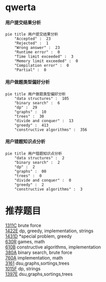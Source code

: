 # qwerta

<!-- tabs:start -->



#### **用户提交结果分析**

```mermaid
pie title 用户提交结果分析
    "Accepted" :  23
    "Rejected" :  1
    "Wrong answer" :  23
    "Runtime error" :  0
    "Time limit exceeded" :  3
    "Memory limit exceeded" :  0
    "Compilation error" :  0
    "Partial" :  0
```

#### **用户做题类型偏好分析**

```mermaid
pie title 用户做题类型偏好分析
    "data structures" :  105
    "binary search" :  6
    "dp" :  29
    "graphs" :  10
    "trees" :  30
    "divide and conquer" :  13
    "greedy" :  413
    "constructive algorithms" :  356
```
#### **用户错题知识点分析**

```mermaid
pie title 用户错题知识点分析
    "data structures" :  2
    "binary search" :  2
    "dp" :  2
    "graphs" :  00
    "trees" :  0
    "divide and conquer" :  0
    "greedy" :  2
    "constructive algorithms" :  3
```



<!-- tabs:end -->
# 推荐题目
[1311C](https://codeforces.com/contest/1311/problem/C)		brute force		  
[1422E](https://codeforces.com/contest/1422/problem/E)		dp,
                        greedy,
                        implementation,
                        strings		  
[1431D](https://codeforces.com/contest/1431/problem/D)		*special problem,
                        greedy		  
[630R](https://codeforces.com/contest/630/problem/R)		games,
                        math		  
[610B](https://codeforces.com/contest/610/problem/B)		constructive algorithms,
                        implementation		  
[380A](https://codeforces.com/contest/380/problem/A)		binary search,
                        brute force		  
[760A](https://codeforces.com/contest/760/problem/A)		implementation,
                        math		  
[3161](https://codeforces.com/contest/316/problem/1)		dsu,graphs,sortings,trees		  
[1015F](https://codeforces.com/contest/1015/problem/F)		dp,
                        strings		  
[1397E](https://codeforces.com/contest/1397/problem/E)		dsu,graphs,sortings,trees		  
